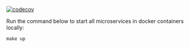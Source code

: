 [![codecov](https://codecov.io/gh/Neniel/gotennis/graph/badge.svg?token=DOLX5B94B0)](https://codecov.io/gh/Neniel/gotennis)

Run the command below to start all microservices in docker containers locally:

```
make up
```
